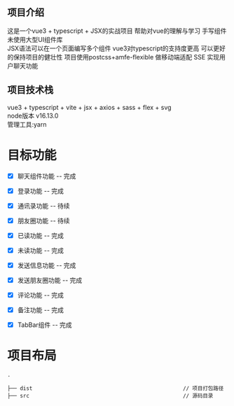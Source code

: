 ## 项目介绍
   这是一个vue3 + typescript + JSX的实战项目 帮助对vue的理解与学习 手写组件 未使用大型UI组件库  
   JSX语法可以在一个页面编写多个组件 vue3对typescript的支持度更高 可以更好的保持项目的健壮性
   项目使用postcss+amfe-flexible 做移动端适配
   SSE 实现用户聊天功能
   
## 项目技术栈
   vue3 + typescript + vite + jsx + axios + sass + flex + svg  
   node版本 v16.13.0  
   管理工具:yarn

# 目标功能
- [x] 聊天组件功能 -- 完成
- [x] 登录功能 -- 完成
- [x] 通讯录功能 -- 待续
- [x] 朋友圈功能 -- 待续
- [x] 已读功能 -- 完成
- [x] 未读功能 -- 完成
- [x] 发送信息功能 -- 完成
- [x] 发送朋友圈功能 -- 完成
- [x] 评论功能 -- 完成
- [x] 备注功能 -- 完成
- [x] TabBar组件 -- 完成


# 项目布局
```
.

├── dist                                                // 项目打包路径
├── src                                                 // 源码目录



